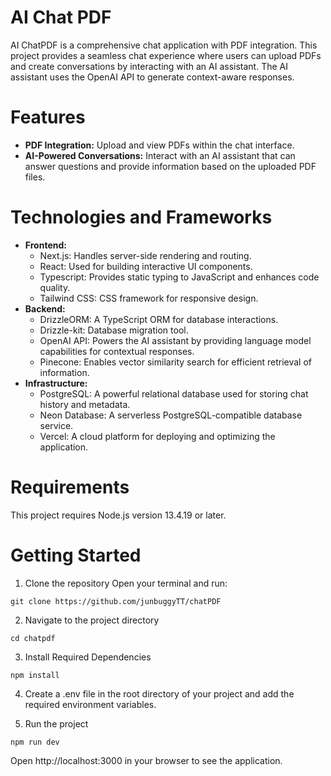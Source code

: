 # AI Chat PDF
AI ChatPDF is a comprehensive chat application with PDF integration. This project provides a seamless chat experience where users can upload PDFs and create conversations by interacting with an AI assistant. The AI assistant uses the OpenAI API to generate context-aware responses.

# Features
- **PDF Integration:** Upload and view PDFs within the chat interface.
- **AI-Powered Conversations:** Interact with an AI assistant that can answer questions and provide information based on the uploaded PDF files.

# Technologies and Frameworks
- **Frontend:**
  - Next.js: Handles server-side rendering and routing.
  - React: Used for building interactive UI components.
  - Typescript: Provides static typing to JavaScript and enhances code quality.
  - Tailwind CSS: CSS framework for responsive design.
- **Backend:**
  - DrizzleORM: A TypeScript ORM for database interactions.
  - Drizzle-kit: Database migration tool.
  - OpenAI API: Powers the AI assistant by providing language model capabilities for contextual responses.
  - Pinecone: Enables vector similarity search for efficient retrieval of information.
- **Infrastructure:**
  - PostgreSQL: A powerful relational database used for storing chat history and metadata.
  - Neon Database: A serverless PostgreSQL-compatible database service.
  - Vercel: A cloud platform for deploying and optimizing the application.

# Requirements
This project requires Node.js version 13.4.19 or later.

# Getting Started
1. Clone the repository
Open your terminal and run:
```
git clone https://github.com/junbuggyTT/chatPDF
```

2. Navigate to the project directory
```
cd chatpdf
```

3. Install Required Dependencies
```
npm install
```

4. Create a .env file in the root directory of your project and add the required environment variables.

5. Run the project
```
npm run dev
```
Open http://localhost:3000 in your browser to see the application.